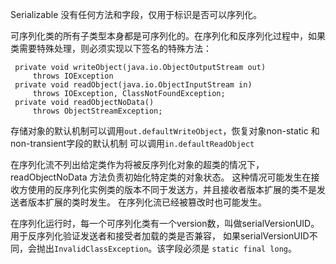 Serializable 没有任何方法和字段，仅用于标识是否可以序列化。

可序列化类的所有子类型本身都是可序列化的。在序列化和反序列化过程中，如果类需要特殊处理，则必须实现以下签名的特殊方法：
```
 private void writeObject(java.io.ObjectOutputStream out)
     throws IOException
 private void readObject(java.io.ObjectInputStream in)
     throws IOException, ClassNotFoundException;
 private void readObjectNoData()
     throws ObjectStreamException;
```

存储对象的默认机制可以调用`out.defaultWriteObject`，恢复对象non-static 和 non-transient字段的默认机制
可以调用`in.defaultReadObject`

在序列化流不列出给定类作为将被反序列化对象的超类的情况下，readObjectNoData 方法负责初始化特定类的对象状态。
这种情况可能发生在接收方使用的反序列化实例类的版本不同于发送方，并且接收者版本扩展的类不是发送者版本扩展的类时发生。
在序列化流已经被篡改时也可能发生。

在序列化运行时，每一个可序列化类有一个version数，叫做serialVersionUID。用于反序列化验证发送者和接受者加载的类是否兼容，
如果serialVersionUID不同，会抛出`InvalidClassException`。该字段必须是 `static final long`。

